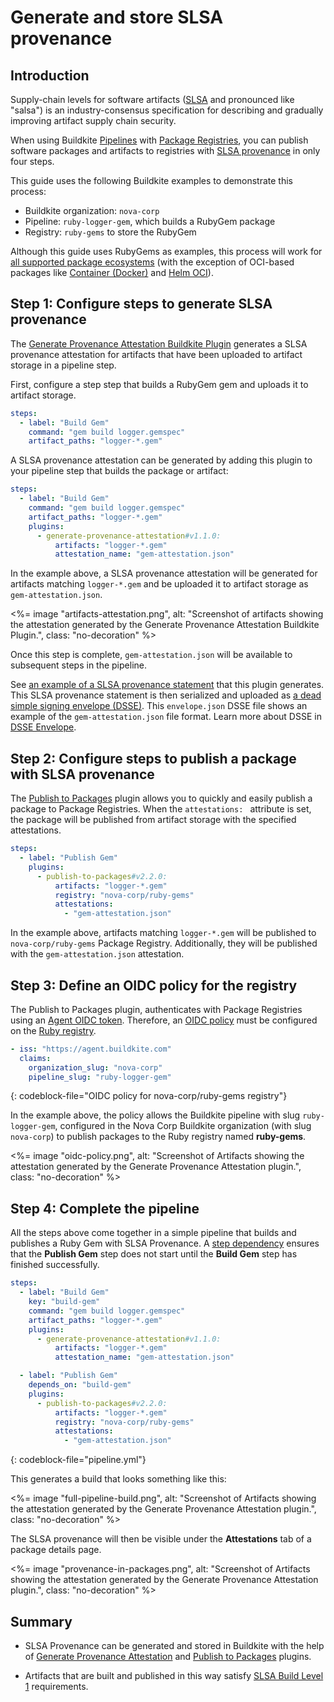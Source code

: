 # Generate and store SLSA provenance

## Introduction

Supply-chain levels for software artifacts ([SLSA](https://slsa.dev/spec/) and pronounced like "salsa") is an industry-consensus specification for describing and gradually improving artifact supply chain security.

When using Buildkite [Pipelines](/docs/pipelines) with [Package Registries](/docs/package-registries), you can publish software packages and artifacts to registries with [SLSA provenance](https://slsa.dev/provenance) in only four steps.

This guide uses the following Buildkite examples to demonstrate this process:

- Buildkite organization: `nova-corp`
- Pipeline: `ruby-logger-gem`, which builds a RubyGem package
- Registry: `ruby-gems` to store the RubyGem

Although this guide uses RubyGems as examples, this process will work for [all supported package ecosystems](/docs/packages/ecosystems) (with the exception of OCI-based packages like [Container (Docker)](/docs/packages/container) and [Helm OCI](/docs/packages/helm-oci)).

## Step 1: Configure steps to generate SLSA provenance

The [Generate Provenance Attestation Buildkite Plugin](https://github.com/buildkite-plugins/generate-provenance-attestation-buildkite-plugin) generates a SLSA provenance attestation for artifacts that have been uploaded to artifact storage in a pipeline step.

First, configure a step step that builds a RubyGem gem and uploads it to artifact storage.

```yaml
steps:
  - label: "Build Gem"
    command: "gem build logger.gemspec"
    artifact_paths: "logger-*.gem"
```

A SLSA provenance attestation can be generated by adding this plugin to your pipeline step that builds the package or artifact:

```yaml
steps:
  - label: "Build Gem"
    command: "gem build logger.gemspec"
    artifact_paths: "logger-*.gem"
    plugins:
      - generate-provenance-attestation#v1.1.0:
          artifacts: "logger-*.gem"
          attestation_name: "gem-attestation.json"
```

In the example above, a SLSA provenance attestation will be generated for artifacts matching `logger-*.gem` and be uploaded it to artifact storage as `gem-attestation.json`.

<%= image "artifacts-attestation.png", alt: "Screenshot of artifacts showing the attestation generated by the Generate Provenance Attestation Buildkite Plugin.", class: "no-decoration" %>

Once this step is complete, `gem-attestation.json` will be available to subsequent steps in the pipeline.

See [an example of a SLSA provenance statement](https://github.com/buildkite-plugins/generate-provenance-attestation-buildkite-plugin/blob/d9f2ff4d6b745f17cc55b6b91778a0e1a7d45824/examples/statement.json) that this plugin generates. This SLSA provenance statement is then serialized and uploaded as [a dead simple signing envelope (DSSE)](https://github.com/buildkite-plugins/generate-provenance-attestation-buildkite-plugin/blob/d9f2ff4d6b745f17cc55b6b91778a0e1a7d45824/examples/envelope.json). This `envelope.json` DSSE file shows an example of the `gem-attestation.json` file format. Learn more about DSSE in [DSSE Envelope](https://github.com/secure-systems-lab/dsse/blob/master/envelope.md).

## Step 2: Configure steps to publish a package with SLSA provenance

The [Publish to Packages](https://github.com/buildkite-plugins/publish-to-packages-buildkite-plugin/) plugin allows you to quickly and easily publish a package to Package Registries. When the `attestations: ` attribute is set, the package will be published from artifact storage with the specified attestations.

```yaml
steps:
  - label: "Publish Gem"
    plugins:
      - publish-to-packages#v2.2.0:
          artifacts: "logger-*.gem"
          registry: "nova-corp/ruby-gems"
          attestations:
            - "gem-attestation.json"
```

In the example above, artifacts matching `logger-*.gem` will be published to `nova-corp/ruby-gems` Package Registry. Additionally, they will be published with the `gem-attestation.json` attestation.

## Step 3: Define an OIDC policy for the registry

The Publish to Packages plugin, authenticates with Package Registries using an [Agent OIDC token](/docs/agent/v3/cli-oidc). Therefore, an [OIDC policy](/docs/packages/security/oidc#define-an-oidc-policy-for-a-registry) must be configured on the [Ruby registry](/docs/package-registries/ruby).

```yaml
- iss: "https://agent.buildkite.com"
  claims:
    organization_slug: "nova-corp"
    pipeline_slug: "ruby-logger-gem"
```

{: codeblock-file="OIDC policy for nova-corp/ruby-gems registry"}

In the example above, the policy allows the Buildkite pipeline with slug `ruby-logger-gem`, configured in the Nova Corp Buildkite organization (with slug `nova-corp`) to publish packages to the Ruby registry named **ruby-gems**.

<%= image "oidc-policy.png", alt: "Screenshot of Artifacts showing the attestation generated by the Generate Provenance Attestation plugin.", class: "no-decoration" %>

## Step 4: Complete the pipeline

All the steps above come together in a simple pipeline that builds and publishes a Ruby Gem with SLSA Provenance. A [step dependency](/docs/pipelines/dependencies#defining-explicit-dependencies) ensures that the **Publish Gem** step does not start until the **Build Gem** step has finished successfully.

```yaml
steps:
  - label: "Build Gem"
    key: "build-gem"
    command: "gem build logger.gemspec"
    artifact_paths: "logger-*.gem"
    plugins:
      - generate-provenance-attestation#v1.1.0:
          artifacts: "logger-*.gem"
          attestation_name: "gem-attestation.json"

  - label: "Publish Gem"
    depends_on: "build-gem"
    plugins:
      - publish-to-packages#v2.2.0:
          artifacts: "logger-*.gem"
          registry: "nova-corp/ruby-gems"
          attestations:
            - "gem-attestation.json"
```

{: codeblock-file="pipeline.yml"}

This generates a build that looks something like this:

<%= image "full-pipeline-build.png", alt: "Screenshot of Artifacts showing the attestation generated by the Generate Provenance Attestation plugin.", class: "no-decoration" %>

The SLSA provenance will then be visible under the **Attestations** tab of a package details page.

<%= image "provenance-in-packages.png", alt: "Screenshot of Artifacts showing the attestation generated by the Generate Provenance Attestation plugin.", class: "no-decoration" %>

## Summary

- SLSA Provenance can be generated and stored in Buildkite with the help of [Generate Provenance Attestation](https://github.com/buildkite-plugins/generate-provenance-attestation-buildkite-plugin) and [Publish to Packages](https://github.com/buildkite-plugins/publish-to-packages-buildkite-plugin/) plugins.

- Artifacts that are built and published in this way satisfy [SLSA Build Level 1](https://slsa.dev/spec/v1.0/levels#build-l1) requirements.
